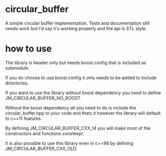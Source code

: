 # circular_buffer
A simple circular buffer implementation.
Tests and documentation still needs work but I'd say it's working properly and the api is STL style.

# how to use
The library is header only but needs boost.config that is included as submodule.  

If you do choose to use boost.config it only needs to be added to include directories.  

If you want to use the library without boost dependency you need to define JM_CIRCULAR_BUFFER_NO_BOOST.  

Without the boost dependency all you need to do is include the circular_buffer.hpp to your code and thats it however the library will default to c++11 features.  

By defining JM_CIRCULAR_BUFFER_CXX_14 you will make most of the constructors and functions constexpr.  

It is also possible to use this library even in c++98 by defining JM_CIRCULAR_BUFFER_CXX_OLD.
